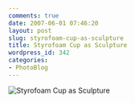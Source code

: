 ```yaml
---
comments: true
date: 2007-06-01 07:46:20
layout: post
slug: styrofoam-cup-as-sculpture
title: Styrofoam Cup as Sculpture
wordpress_id: 342
categories:
- PhotoBlog
---
```


![Styrofoam Cup as Sculpture](http://ryanfitzer.com/main/wp-content/uploads/2007/05/cup-sculpture.jpg)
